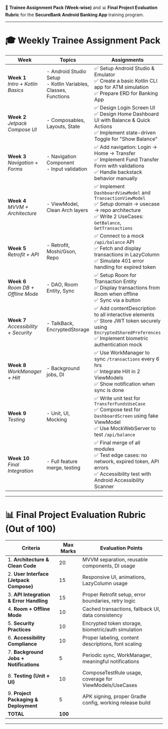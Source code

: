 📘 **Trainee Assignment Pack (Week-wise)** and 📊 **Final Project Evaluation Rubric** for the **SecureBank Android Banking App** training program.

---

# 🎓 Weekly Trainee Assignment Pack

| **Week**                                 | **Topics**                                                       | **Assignments**                                                                                                                                                    |
| ---------------------------------------- | ---------------------------------------------------------------- | ------------------------------------------------------------------------------------------------------------------------------------------------------------------ |
| **Week 1**<br>*Intro + Kotlin Basics*    | - Android Studio Setup<br>- Kotlin Variables, Classes, Functions | ✅ Setup Android Studio & Emulator<br>✅ Create a basic Kotlin CLI app for ATM simulation<br>✅ Prepare ERD for Banking App                                           |
| **Week 2**<br>*Jetpack Compose UI*       | - Composables, Layouts, State                                    | ✅ Design Login Screen UI<br>✅ Design Home Dashboard UI with Balance & Quick Actions<br>✅ Implement state-driven Toggle for "Show Balance"                          |
| **Week 3**<br>*Navigation + Forms*       | - Navigation Component<br>- Input validation                     | ✅ Add navigation: Login → Home → Transfer<br>✅ Implement Fund Transfer Form with validations<br>✅ Handle backstack behavior manually                               |
| **Week 4**<br>*MVVM + Architecture*      | - ViewModel, Clean Arch layers                                   | ✅ Implement `DashboardViewModel` and `TransactionViewModel`<br>✅ Setup domain → usecase → repo architecture<br>✅ Write 2 UseCases: `GetBalance`, `GetTransactions` |
| **Week 5**<br>*Retrofit + API*           | - Retrofit, Moshi/Gson, Repo                                     | ✅ Connect to a mock `/api/balance` API<br>✅ Fetch and display transactions in LazyColumn<br>✅ Simulate 401 error handling for expired token                        |
| **Week 6**<br>*Room DB + Offline Mode*   | - DAO, Room Entity, Sync                                         | ✅ Setup Room for Transaction Entity<br>✅ Display transactions from Room when offline<br>✅ Sync via a button                                                        |
| **Week 7**<br>*Accessibility + Security* | - TalkBack, EncryptedStorage                                     | ✅ Add contentDescription to all interactive elements<br>✅ Store JWT token securely using `EncryptedSharedPreferences`<br>✅ Implement biometric authentication mock |
| **Week 8**<br>*WorkManager + Hilt*       | - Background jobs, DI                                            | ✅ Use WorkManager to sync `/transactions` every 6 hrs<br>✅ Integrate Hilt in 2 ViewModels<br>✅ Show notification when sync is done                                 |
| **Week 9**<br>*Testing*                  | - Unit, UI, Mocking                                              | ✅ Write unit test for `TransferFundsUseCase`<br>✅ Compose test for `DashboardScreen` using fake ViewModel<br>✅ Use MockWebServer to test `/api/balance`            |
| **Week 10**<br>*Final Integration*       | - Full feature merge, testing                                    | ✅ Final merge of all modules<br>✅ Test edge cases: no network, expired token, API errors<br>✅ Accessibility test with Android Accessibility Scanner                |

---

# 📊 Final Project Evaluation Rubric (Out of 100)

| **Criteria**                            | **Max Marks** | **Evaluation Points**                                    |
| --------------------------------------- | ------------- | -------------------------------------------------------- |
| 1. **Architecture & Clean Code**        | 20            | MVVM separation, reusable components, DI usage           |
| 2. **User Interface (Jetpack Compose)** | 15            | Responsive UI, animations, LazyColumn usage              |
| 3. **API Integration & Error Handling** | 15            | Proper Retrofit setup, error boundaries, retry logic     |
| 4. **Room + Offline Mode**              | 10            | Cached transactions, fallback UI, data consistency       |
| 5. **Security Practices**               | 10            | Encrypted token storage, biometric/auth simulation       |
| 6. **Accessibility Compliance**         | 10            | Proper labeling, content descriptions, font scaling      |
| 7. **Background Jobs + Notifications**  | 5             | Periodic sync, WorkManager, meaningful notifications     |
| 8. **Testing (Unit + UI)**              | 10            | ComposeTestRule usage, coverage for ViewModels/UseCases  |
| 9. **Project Packaging & Deployment**   | 5             | APK signing, proper Gradle config, working release build |
| **TOTAL**                               | **100**       |                                                          |

---

